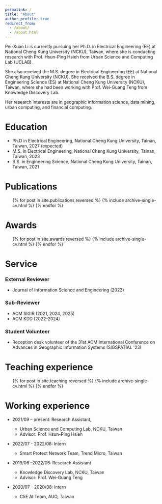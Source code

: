 ```yaml
---
permalink: /
title: "About"
author_profile: true
redirect_from: 
  - /about/
  - /about.html
---
```


Pei-Xuan Li is currently pursuing her Ph.D. in Electrical Engineering (EE) at National Cheng Kung University (NCKU), Taiwan, where she is conducting research with Prof. Hsun-Ping Hsieh from Urban Science and Computing Lab (UCLAB).

She also received the M.S. degree in Electrical Engineering (EE) at National Cheng Kung University (NCKU). She received the B.S. degree in Engineering Science (ES) at National Cheng Kung University (NCKU), Taiwan, where she had been working with Prof. Wei-Guang Teng from Knowledge Discovery Lab.

Her research interests are in geographic information science, data mining, urban computing, and financial computing.

Education
======
* Ph.D in Electrical Engineering, National Cheng Kung University, Tainan, Taiwan, 2027 (expected)
* M.S. in Electrical Engineering, National Cheng Kung University, Tainan, Taiwan, 2023
* B.S. in Engineering Science, National Cheng Kung University, Tainan, Taiwan, 2021


Publications
======
  <ul>{% for post in site.publications reversed %}
    {% include archive-single-cv.html %}
  {% endfor %}</ul>

Awards
=====
  <ul>{% for post in site.awards reversed %}
    {% include archive-single-cv.html %}
  {% endfor %}</ul>

Service
======
### External Reviewer
* Journal of Information Science and Engineering (2023)

### Sub-Reviewer
* ACM SIGIR (2021, 2024, 2025)
* ACM KDD (2022-2024)

### Student Volunteer
* Reception desk volunteer of the 31st ACM International Conference on Advances in Geographic Information Systems (SIGSPATIAL '23)

Teaching experience
======
  <ul>{% for post in site.teaching reversed %}
    {% include archive-single-cv.html %}
  {% endfor %}</ul>

Working experience
======
* 2021/09 – present: Research Assistant,
  * Urban Science and Computing Lab, NCKU, Taiwan
  * Advisor: Prof. Hsun-Ping Hsieh

* 2022/07 - 2022/08: Intern
  * Smart Protect Network Team, Trend Micro, Taiwan

* 2019/06 –2022/06: Research Assistant
  * Knowledge Discovery Lab, NCKU, Taiwan
  * Advisor: Prof. Wei-Guang Teng

* 2020/07 - 2020/08: Intern	
  * C5E AI Team, AUO, Taiwan
